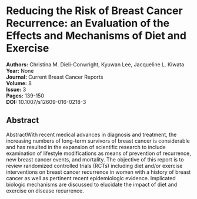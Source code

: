 # Reducing the Risk of Breast Cancer Recurrence: an Evaluation of the Effects and Mechanisms of Diet and Exercise

**Authors:** Christina M. Dieli-Conwright, Kyuwan Lee, Jacqueline L. Kiwata  
**Year:** None  
**Journal:** Current Breast Cancer Reports  
**Volume:** 8  
**Issue:** 3  
**Pages:** 139-150  
**DOI:** 10.1007/s12609-016-0218-3  

## Abstract
AbstractWith recent medical advances in diagnosis and treatment, the increasing numbers of long-term survivors of breast cancer is considerable and has resulted in the expansion of scientific research to include examination of lifestyle modifications as means of prevention of recurrence, new breast cancer events, and mortality. The objective of this report is to review randomized controlled trials (RCTs) including diet and/or exercise interventions on breast cancer recurrence in women with a history of breast cancer as well as pertinent recent epidemiologic evidence. Implicated biologic mechanisms are discussed to elucidate the impact of diet and exercise on disease recurrence.

